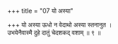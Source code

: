 +++
title = "07 यो अस्या"

+++
यो अस्या ऊधो न वेदाथो अस्या स्तनानुत ।  
उभयेनैवास्मै दुहे दातुं चेदशकद् वशाम् ॥ ९ ॥